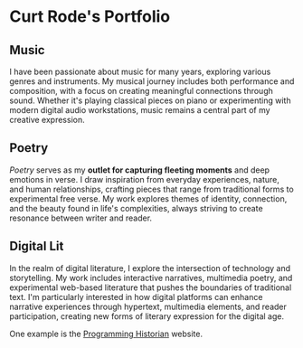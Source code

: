 # Curt Rode's Portfolio

## Music

I have been passionate about music for many years, exploring various genres and instruments. My musical journey includes both performance and composition, with a focus on creating meaningful connections through sound. Whether it's playing classical pieces on piano or experimenting with modern digital audio workstations, music remains a central part of my creative expression.

## Poetry

*Poetry* serves as my **outlet for capturing fleeting moments** and deep emotions in verse. I draw inspiration from everyday experiences, nature, and human relationships, crafting pieces that range from traditional forms to experimental free verse. My work explores themes of identity, connection, and the beauty found in life's complexities, always striving to create resonance between writer and reader.

## Digital Lit

In the realm of digital literature, I explore the intersection of technology and storytelling. My work includes interactive narratives, multimedia poetry, and experimental web-based literature that pushes the boundaries of traditional text. I'm particularly interested in how digital platforms can enhance narrative experiences through hypertext, multimedia elements, and reader participation, creating new forms of literary expression for the digital age.


One example is the [Programming Historian][1] website.

[1]: http://programminghistorian.org/ "The Programming Historian"


